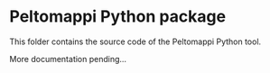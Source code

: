 # Peltomappi Python package

This folder contains the source code of the Peltomappi Python tool.

More documentation pending...
